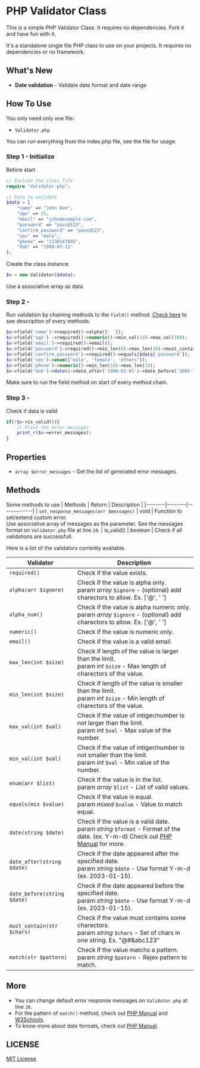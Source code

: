 # PHP Validator Class
This is a simple PHP Validator Class. It requires no dependencies. Fork it and have fun with it.

It's a standalone single file PHP class to use on your projects. It requires no dependencies or no framework.

## What's New
- **Date validation** - Validate date format and date range

## How To Use
You only need only one file:

 - `Validator.php`

You can run everything from the index.php file, see the file for usage.

### Step 1 - Initialize
Before start
```php
// Include the class file
require "Validator.php";

// Data to validate
$data = [
    "name" => "John Doe",
    "age" => 25,
    "email" => "john@example.com",
    "password" => "pass@123",
    "confirm_password" => "pass@123",
    "sex" => "male",
    "phone" => "1236547895",
    "dob" => "1998-07-11"
];
```

Create the class instance
```php
$v = new Validator($data);
```
Use a associative array as data

### Step 2 - 
Run validation by chaining methods to the `field()` method. [Check here](#methods) to see description of every methods.
```php
$v->field('name')->required()->alpha([' ']);
$v->field('age') ->required()->numeric()->min_val(14)->max_val(100);
$v->field('email')->required()->email();
$v->field('password')->required()->min_len(8)->max_len(16)->must_contain('@#$&')->must_contain('a-z')->must_contain('A-Z')->must_contain('0-9');
$v->field('confirm_password')->required()->equals($data['password']);
$v->field('sex')->enum(['male', 'female', 'others']);
$v->field('phone')->numeric()->min_len(10)->max_len(10);
$v->field('dob')->date()->date_after('1998-01-01')->date_before('2002-12-31');
```
Make sure to run the field method on start of every method chain.

### Step 3 -
Check if data is valid
```php
if(!$v->is_valid()){
    // Print the error messages
    print_r($v->error_messages);
}
```

## Properties
- `array $error_messages` - Get the list of generated error messages.

## Methods
Some methods to use
| Methods | Return | Description |
|--------|--------|-------------|
| `set_response_messages(arr $messages)` | void | Function to set/extend custom error. <br /> Use associative array of messages as the parameter. See the messages format on `Validator.php` file at line `20`.
| is_valid() | boolean | Check if all validations are successfull.

Here is a list of the validators currently available.

| Validator | Description |
| ----------|-------------|
| `required()` | Check if the value exists. |
| `alpha(arr $ignore)` | Check if the value is alpha only. <br/> param *array* `$ignore` - (optional) add charectors to allow. Ex. ['@', ' '] |
| `alpha_num()` | Check if the value is alpha numeric only. <br/> param *array* `$ignore` - (optional) add charectors to allow. Ex. ['@', ' '] |
| `numeric()` | Check if the value is numeric only. |
| `email()` | Check if the value is a valid email. |
| `max_len(int $size)` | Check if length of the value is larger than the limit. <br/> param *int* `$size` - Max length of charectors of the value. |
| `min_len(int $size)` | Check if length of the value is smaller than the limit. <br/> param *int* `$size` - Min length of charectors of the value. |
| `max_val(int $val)` | Check if the value of intiger/number is not larger than the limit. <br/> param *int* `$val` - Max value of the number. |
| `min_val(int $val)` | Check if the value of intiger/number is not smaller than the limit. <br/> param *int* `$val` - Min value of the number. |
| `enum(arr $list)` | Check if the value is in the list. <br/>  param *array* `$list` - List of valid values. |
| `equals(mix $value)` | Check if the value is equal. <br/> param *mixed* `$value` - Value to match equal. |
| `date(string $date)` | Check if the value is a valid date. <br/> param *string* `$format` - Format of the date. (ex. Y-m-d) Check out [PHP Manual](https://www.php.net/manual/en/datetime.format.php) for more. |
| `date_after(string $date)` | Check if the date appeared after the specified date. <br/> param *string* `$date` - Use format Y-m-d (ex. 2023-01-15). |
| `date_before(string $date)` | Check if the date appeared before the specified date. <br/> param *string* `$date` - Use format Y-m-d (ex. 2023-01-15). |
| `must_contain(str $chars)` | Check if the value must contains some charectors. <br/> param *string* `$chars` - Set of chars in one string. Ex. "@#&abc123"|
| `match(str $pattern)` | Check if the value matchs a pattern. <br/> param *string* `$patarn` - Rejex pattern to match. |

## More
- You can change default error response messages on `Validator.php` at line `20`.
- For the pattern of `match()` method, check out [PHP Manual](https://www.php.net/manual/en/function.preg-match.php) and [W3Schools](https://www.w3schools.com/php/php_regex.asp).
- To know more about date formats, check out [PHP Manual](https://www.php.net/manual/en/datetime.format.php).

## LICENSE
[MIT License](LICENSE)